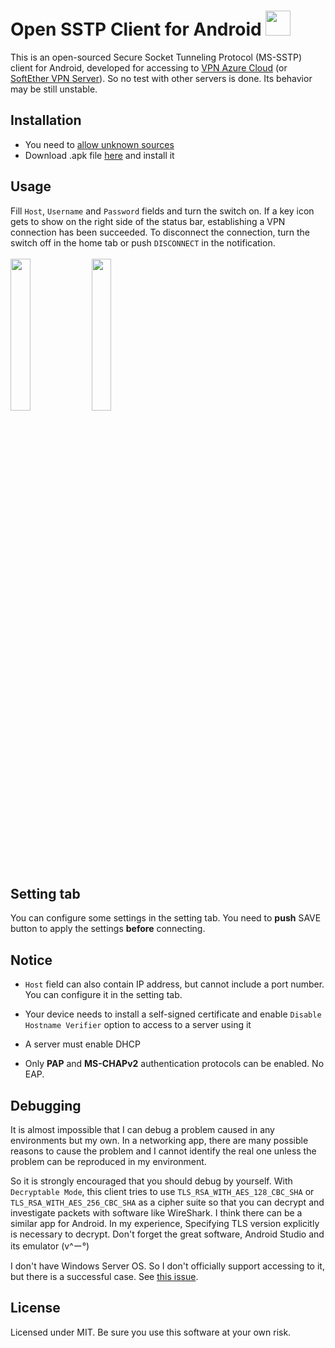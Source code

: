 # Open SSTP Client for Android <img src="https://github.com/kittoku/Open-SSTP-Client/raw/master/images/icon.png" height="40">
This is an open-sourced Secure Socket Tunneling Protocol (MS-SSTP) client for Android, developed for accessing to 
[VPN Azure Cloud](https://www.vpnazure.net/) (or [SoftEther VPN Server](https://www.softether.org/)). 
So no test with other servers is done. Its behavior may be still unstable.

## Installation
* You need to [allow unknown sources](https://developer.android.com/studio/publish/#unknown-sources) 
* Download .apk file [here](https://github.com/kittoku/Open-SSTP-Client/releases/download/v1.0.5/osc-1.0.5.apk) and install it

## Usage
Fill `Host`, `Username` and `Password` fields and turn the switch on. If a key icon gets to show on 
the right side of the status bar, establishing a VPN connection has been succeeded. To disconnect 
the connection, turn the switch off in the home tab or push `DISCONNECT` in the notification.  
<br>
<img src="https://github.com/kittoku/Open-SSTP-Client/raw/master/images/example_home.jpg" width=25%>
<img src="https://github.com/kittoku/Open-SSTP-Client/raw/master/images/example_setting.jpg" width=25%>

## Setting tab
You can configure some settings in the setting tab. You need to **push** SAVE button to apply the settings 
**before** connecting. 

## Notice
* `Host` field can also contain IP address, but cannot include a port number. You can configure it in
the setting tab.

* Your device needs to install a self-signed certificate and
 enable `Disable Hostname Verifier` option to access to a server using it
 
* A server must enable DHCP
 
* Only **PAP** and **MS-CHAPv2** authentication protocols can be enabled. No EAP. 
 
## Debugging
It is almost impossible that I can debug a problem caused in any environments but my own. In a networking
app, there are many possible reasons to cause the problem and I cannot identify the real one unless the 
problem can be reproduced in my environment.

So it is strongly encouraged that you should debug by yourself. With `Decryptable Mode`, this client tries 
to use `TLS_RSA_WITH_AES_128_CBC_SHA` or `TLS_RSA_WITH_AES_256_CBC_SHA` as a cipher suite so that you 
can decrypt and investigate packets with software like WireShark. I think there can be a similar app for 
Android. In my experience, Specifying TLS version explicitly is necessary to decrypt. Don't forget the
great software, Android Studio and its emulator (v^ー°)

I don't have Windows Server OS. So I don't officially support accessing to it, but there is a
 successful case. See [this issue](https://github.com/kittoku/Open-SSTP-Client/issues/8#issuecomment-590241322).

## License
Licensed under MIT. Be sure you use this software at your own risk. 
